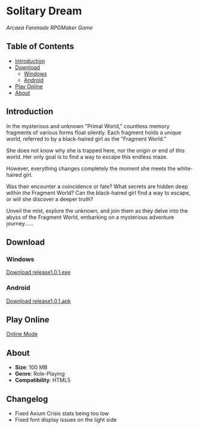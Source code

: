 # Solitary Dream

*Arcaea Fanmade RPGMaker Game*

## Table of Contents

- [Introduction](#introduction)
- [Download](#download)
  - [Windows](#windows)
  - [Android](#android)
- [Play Online](#play-online)
- [About](#about)

## Introduction

In the mysterious and unknown "Primal World," countless memory fragments of various forms float silently. Each fragment holds a unique world, referred to by a black-haired girl as the "Fragment World."

She does not know why she is trapped here, nor the origin or end of this world. Her only goal is to find a way to escape this endless maze.

However, everything changes completely the moment she meets the white-haired girl.

Was their encounter a coincidence or fate? What secrets are hidden deep within the Fragment World? Can the black-haired girl find a way to escape, or will she discover a deeper truth?

Unveil the mist, explore the unknown, and join them as they delve into the abyss of the Fragment World, embarking on a mysterious adventure journey……

## Download

### Windows

[Download release1.0.1.exe](http://chat.teloivts.xyz:81/exe/release_1.0.1.exe)

### Android

[Download release1.0.1.apk](http://chat.teloivts.xyz:81/apk/release_1.0.1.apk)

## Play Online

[Online Mode](http://chat.teloivts.xyz:81)

## About

- **Size**: 100 MB
- **Genre**: Role-Playing
- **Compatibility**: HTML5

## Changelog

- Fixed Axium Crisis stats being too low
- Fixed font display issues on the light side
